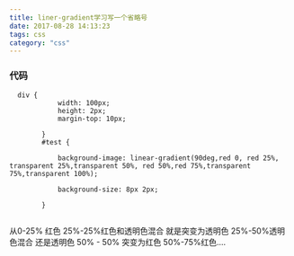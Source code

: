 ```yaml
---
title: liner-gradient学习写一个省略号
date: 2017-08-28 14:13:23
tags: css
category: "css" 
---
```




### 代码
```
  div {
            width: 100px;
            height: 2px;
            margin-top: 10px;
           
        }
        #test {

            background-image: linear-gradient(90deg,red 0, red 25%, transparent 25%,transparent 50%, red 50%,red 75%,transparent 75%,transparent 100%);  
            
            background-size: 8px 2px;
    
        }
        
```  
从0-25% 红色  25%-25%红色和透明色混合 就是突变为透明色 25%-50%透明色混合 还是透明色
50% - 50% 突变为红色  50%-75%红色....
 



